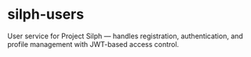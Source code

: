 # silph-users
User service for Project Silph — handles registration, authentication, and profile management with JWT-based access control.
